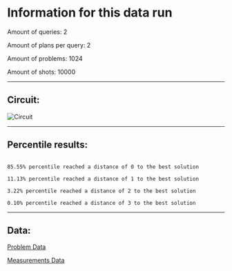 # Information for this data run

Amount of queries: 2

Amount of plans per query: 2

Amount of problems: 1024

Amount of shots: 10000

<hr>

## Circuit:

![Circuit](circuit.png)

<hr>

## Percentile results:

```

85.55% percentile reached a distance of 0 to the best solution

11.13% percentile reached a distance of 1 to the best solution

3.22% percentile reached a distance of 2 to the best solution

0.10% percentile reached a distance of 3 to the best solution

```

<hr>

## Data:

[Problem Data](problems.csv)

[Measurements Data](measurements.csv)

